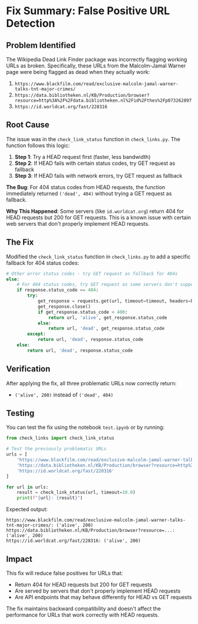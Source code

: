 # Fix Summary: False Positive URL Detection

## Problem Identified

The Wikipedia Dead Link Finder package was incorrectly flagging working URLs as broken. Specifically, these URLs from the Malcolm-Jamal Warner page were being flagged as dead when they actually work:

1. `https://www.blackfilm.com/read/exclusive-malcolm-jamal-warner-talks-tnt-major-crimes/`
2. `https://data.bibliotheken.nl/KB/Production/browser?resource=http%3A%2F%2Fdata.bibliotheken.nl%2Fid%2Fthes%2Fp073262897`
3. `https://id.worldcat.org/fast/228316`

## Root Cause

The issue was in the `check_link_status` function in `check_links.py`. The function follows this logic:

1. **Step 1**: Try a HEAD request first (faster, less bandwidth)
2. **Step 2**: If HEAD fails with certain status codes, try GET request as fallback
3. **Step 3**: If HEAD fails with network errors, try GET request as fallback

**The Bug**: For 404 status codes from HEAD requests, the function immediately returned `('dead', 404)` without trying a GET request as fallback.

**Why This Happened**: Some servers (like `id.worldcat.org`) return 404 for HEAD requests but 200 for GET requests. This is a known issue with certain web servers that don't properly implement HEAD requests.

## The Fix

Modified the `check_link_status` function in `check_links.py` to add a specific fallback for 404 status codes:

```python
# Other error status codes - try GET request as fallback for 404s
else:
    # For 404 status codes, try GET request as some servers don't support HEAD
    if response.status_code == 404:
        try:
            get_response = requests.get(url, timeout=timeout, headers=headers, allow_redirects=True, stream=True)
            get_response.close()
            if get_response.status_code < 400:
                return url, 'alive', get_response.status_code
            else:
                return url, 'dead', get_response.status_code
        except:
            return url, 'dead', response.status_code
    else:
        return url, 'dead', response.status_code
```

## Verification

After applying the fix, all three problematic URLs now correctly return:
- `('alive', 200)` instead of `('dead', 404)`

## Testing

You can test the fix using the notebook `test.ipynb` or by running:

```python
from check_links import check_link_status

# Test the previously problematic URLs
urls = [
    'https://www.blackfilm.com/read/exclusive-malcolm-jamal-warner-talks-tnt-major-crimes/',
    'https://data.bibliotheken.nl/KB/Production/browser?resource=http%3A%2F%2Fdata.bibliotheken.nl%2Fid%2Fthes%2Fp073262897',
    'https://id.worldcat.org/fast/228316'
]

for url in urls:
    result = check_link_status(url, timeout=10.0)
    print(f"{url}: {result}")
```

Expected output:
```
https://www.blackfilm.com/read/exclusive-malcolm-jamal-warner-talks-tnt-major-crimes/: ('alive', 200)
https://data.bibliotheken.nl/KB/Production/browser?resource=...: ('alive', 200)
https://id.worldcat.org/fast/228316: ('alive', 200)
```

## Impact

This fix will reduce false positives for URLs that:
- Return 404 for HEAD requests but 200 for GET requests
- Are served by servers that don't properly implement HEAD requests
- Are API endpoints that may behave differently for HEAD vs GET requests

The fix maintains backward compatibility and doesn't affect the performance for URLs that work correctly with HEAD requests. 